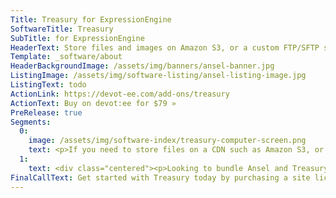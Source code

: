 ```yaml
---
Title: Treasury for ExpressionEngine
SoftwareTitle: Treasury
SubTitle: for ExpressionEngine
HeaderText: Store files and images on Amazon S3, or a custom FTP/SFTP server
Template: _software/about
HeaderBackgroundImage: /assets/img/banners/ansel-banner.jpg
ListingImage: /assets/img/software-listing/ansel-listing-image.jpg
ListingText: todo
ActionLink: https://devot-ee.com/add-ons/treasury
ActionText: Buy on devot:ee for $79 »
PreRelease: true
Segments:
  0:
    image: /assets/img/software-index/treasury-computer-screen.png
    text: <p>If you need to store files on a CDN such as Amazon S3, or other SFTP/FTP capable location in ExpressionEngine 3, Treasury is the solution you need!</p><p>Treasury makes setting up your file locations easy. Use any Amazon S3 bucket, use private key authentication for SFTP &mdash; whether it&rsquo;s a key on your server, or a specific key to your location, or use standard FTP.<p>And if you need to combine Treasury&rsquo;s file storage engine with the power of <a href="/software/ansel-ee">Ansel</a>, you can do that too! Ansel is fully compatible with Treasury. In fact, with Treasury API, any developer can make their applicable add-on Treasury aware.</p>
  1:
    text: <div class="centered"><p>Looking to bundle Ansel and Treasury together and save? Don&rsquo;t worry, we&rsquo;ve got you covered. Head on over to the bundled product to get started.</p><br><br><br><p><a href="#TODO" class="button button--colored button--rounded">Buy Ansel + Treasury for $109 »</a></p><br><br><br><p><strong>That&rsquo;s a savings of $49!</strong></p></div>
FinalCallText: Get started with Treasury today by purchasing a site license!
---
```

